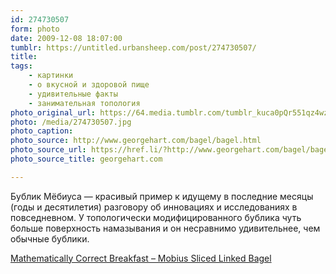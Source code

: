 ```yaml
---
id: 274730507
form: photo
date: 2009-12-08 18:07:00
tumblr: https://untitled.urbansheep.com/post/274730507/
title:
tags:
    - картинки
    - о вкусной и здоровой пище
    - удивительные факты
    - занимательная топология
photo_original_url: https://64.media.tumblr.com/tumblr_kuca0pQr551qz4wzio1_1280.jpg
photo: /media/274730507.jpg
photo_caption: 
photo_source: http://www.georgehart.com/bagel/bagel.html
photo_source_url: https://href.li/?http://www.georgehart.com/bagel/bagel.html
photo_source_title: georgehart.com

---
```


<p>Бублик Мёбиуса — красивый пример к идущему в последние месяцы (годы и десятилетия) разговору об инновациях и исследованиях в повседневном. У топологически модифицированного  бублика чуть больше поверхность намазывания и он несравнимо удивительнее, чем обычные бублики.</p>

<p><a href="http://www.georgehart.com/bagel/bagel.html">Mathematically Correct Breakfast – Mobius Sliced Linked Bagel</a></p>
